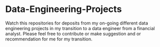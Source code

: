 # Data-Engineering-Projects
Watch this repositories for deposits from my on-going different data engineering projects in my transition to a data engineer from a financial analyst. Please feel free to contribute or make suggestion and or recommendation for me for my transition.
